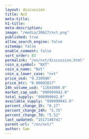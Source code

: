 ```yaml
---
layout: discussion
title: Nxt
meta-title: 
h1-title: 
meta-description: 
image: "/media/20627/nxt.png"
published: true
allow_search_engine: false
sitemap: false
enable_comment: false
sort_order: 83
permalink: "/en/nxt/discussion.html"
coin_a_symbol: "NXT"
coin_a_name: "Nxt"
coin_a_lower_case: "nxt"
price_usd: "0.330946"
price_btc: "0.00002817"
24h_volume_usd: "11643000.0"
market_cap_usd: "998999942.0"
total_supply: "998999942.0"
available_supply: "998999942.0"
percent_change_1h: "0.17"
percent_change_24h: "5.75"
percent_change_7d: "5.52"
last_updated: "1517140741"
parent-url: "/en/nxt/"
author: Sam
---
```


